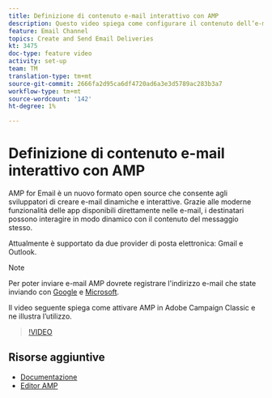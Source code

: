 ```yaml
---
title: Definizione di contenuto e-mail interattivo con AMP
description: Questo video spiega come configurare il contenuto dell’e-mail Adobe Campaign Classic(ACC) in formato AMP.
feature: Email Channel
topics: Create and Send Email Deliveries
kt: 3475
doc-type: feature video
activity: set-up
team: TM
translation-type: tm+mt
source-git-commit: 2666fa2d95ca6df4720ad6a3e3d5789ac283b3a7
workflow-type: tm+mt
source-wordcount: '142'
ht-degree: 1%

---
```



# Definizione di contenuto e-mail interattivo con AMP

AMP for Email è un nuovo formato open source che consente agli sviluppatori di creare e-mail dinamiche e interattive. Grazie alle moderne funzionalità delle app disponibili direttamente nelle e-mail, i destinatari possono interagire in modo dinamico con il contenuto del messaggio stesso.

Attualmente è supportato da due provider di posta elettronica: Gmail e Outlook.

>[!NOTE]
>
>Per poter inviare e-mail AMP dovrete registrare l&#39;indirizzo e-mail che state inviando con [Google](https://developers.google.com/gmail/ampemail/register) e [Microsoft](https://docs.microsoft.com/en-us/outlook/amphtml/register-outlook).

Il video seguente spiega come attivare AMP in Adobe Campaign Classic e ne illustra l’utilizzo.

>[!VIDEO](https://video.tv.adobe.com/v/29940?quality=12&learn=on)

## Risorse aggiuntive

* [Documentazione](https://docs.adobe.com/content/help/en/campaign-classic/using/sending-messages/sending-emails/defining-the-email-content.html)
* [Editor AMP](https://playground.amp.dev/)
